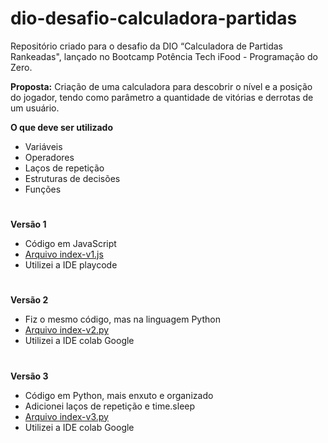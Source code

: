 # dio-desafio-calculadora-partidas

Repositório criado para o desafio da DIO “Calculadora de Partidas Rankeadas", lançado no Bootcamp Potência Tech iFood - Programação do Zero.

**Proposta:** Criação de uma calculadora para descobrir o nível e a posição do jogador, tendo como parâmetro a quantidade de vitórias e derrotas de um usuário. 

**O que deve ser utilizado**

- Variáveis
- Operadores
- Laços de repetição
- Estruturas de decisões
- Funções

#

**Versão 1**
- Código em JavaScript
- [Arquivo index-v1.js](https://github.com/raquelbarbieri/dio-desafio-calculadora-partidas/blob/main/index-v1.js)
- Utilizei a IDE playcode

#

**Versão 2**
- Fiz o mesmo código, mas na linguagem Python
- [Arquivo index-v2.py](https://github.com/raquelbarbieri/dio-desafio-calculadora-partidas/blob/main/index-v2.py)
- Utilizei a IDE colab Google

#

**Versão 3**
- Código em Python, mais enxuto e organizado
- Adicionei laços de repetição e time.sleep
- [Arquivo index-v3.py](https://github.com/raquelbarbieri/dio-desafio-calculadora-partidas/blob/main/index-v3.py)
- Utilizei a IDE colab Google
